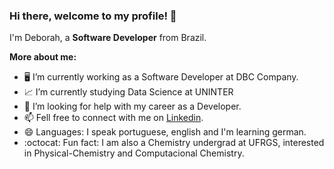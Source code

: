 ### Hi there, welcome to my profile! 👋

I'm Deborah, a **Software Developer** from Brazil.

**More about me:**

- :desktop_computer: I’m currently working as a Software Developer at DBC Company.
- :chart_with_upwards_trend: I’m currently studying Data Science at UNINTER
- 🤔 I’m looking for help with my career as a Developer.
- 📫 Fell free to connect with me on [Linkedin](https://www.linkedin.com/in/deborah-regina-silveira-163619211/).
- 😄 Languages: I speak portuguese, english and I'm learning german.
- :octocat: Fun fact: I am also a Chemistry undergrad at UFRGS, interested in Physical-Chemistry and Computacional Chemistry.

